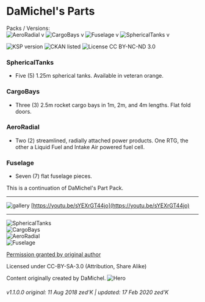 <!-- Readme.md v1.2.0.0
DaMichel's Parts (DMP)
created: 17 Jul 18
updated: 17 Feb 2020 -->

# DaMichel's Parts
Packs / Versions:  
![AeroRadial v](https://img.shields.io/endpoint?url=https://raw.githubusercontent.com/zer0Kerbal/DaMichel/master/json/aeroradial.json) ![CargoBays v](https://img.shields.io/endpoint?url=https://raw.githubusercontent.com/zer0Kerbal/DaMichel/master/json/cargobays.json) ![Fuselage v](https://img.shields.io/endpoint?url=https://raw.githubusercontent.com/zer0Kerbal/DaMichel/master/json/fuselage.json) ![SphericalTanks v](https://img.shields.io/endpoint?url=https://raw.githubusercontent.com/zer0Kerbal/DaMichel/master/json/sphericaltanks.json)

 ![KSP version](https://img.shields.io/endpoint?url=https%3A%2F%2Fraw.githubusercontent.com%2Fzer0Kerbal%2FDaMichel%2Fmaster%2Fjson%2Fksp.json) ![CKAN listed](https://img.shields.io/badge/CKAN-DaMichel-brightgreen.svg) ![License CC BY-NC-ND 3.0](https://img.shields.io/endpoint?url=https%3A%2F%2Fraw.githubusercontent.com%2Fzer0Kerbal%2FDaMichel%2Fmaster%2Fjson%2Flicense.json)
 
 ### SphericalTanks
 - Five (5) 1.25m spherical tanks. Available in veteran orange.
 ### CargoBays
 - Three (3) 2.5m rocket cargo bays in 1m, 2m, and 4m lengths. Flat fold doors.
 ### AeroRadial
 - Two (2) streamlined, radially attached power products. One RTG, the other a Liquid Fuel and Intake Air powered fuel cell.
 ### Fuselage
 - Seven (7) flat fuselage pieces.
 
This is a continuation of DaMichel's Part Pack.
***
![gallery](https://postimg.cc/gallery/1ds2abwku)
[https://youtu.be/sYEXrGT44jo](https://youtu.be/sYEXrGT44jo)
***

![SphericalTanks](https://raw.githubusercontent.com/zer0Kerbal/DaMichel/1.1.0.0/Images/1-SphericalTanks.jpg)  
![CargoBays](https://raw.githubusercontent.com/zer0Kerbal/DaMichel/1.1.0.0/Images/CargoSpaceIllustration.png)  
![AeroRadial](https://raw.githubusercontent.com/zer0Kerbal/DaMichel/1.1.0.0/Images/8-RadialAerodynamicRTG.jpg)  
![Fuselage](https://raw.githubusercontent.com/zer0Kerbal/DaMichel/1.1.0.0/Images/DaMichels-FuselageSystem.jpg)  

[Permission granted by original author](http://forum.kerbalspaceprogram.com/index.php?/topic/55842-partswip-damichels-partsfuselage-r2-2222015/&do=findComment&comment=2568712)

Licensed under CC-BY-SA-3.0 (Attribution, Share Alike)

Content originally created by DaMichel.
![Hero](https://raw.githubusercontent.com/zer0Kerbal/DaMichel/1.1.0.0/Images/12-CargoBay.jpg)
<!--
Packs / Versions:  
![AeroRadial v](https://img.shields.io/endpoint?url=https://raw.githubusercontent.com/zer0Kerbal/DaMichel/master/json/aeroradial.json)
![CargoBays v](https://img.shields.io/endpoint?url=https://raw.githubusercontent.com/zer0Kerbal/DaMichel/master/json/cargobays.json)
![Fuselage v](https://img.shields.io/endpoint?url=https://raw.githubusercontent.com/zer0Kerbal/DaMichel/master/json/fuselage.json)
![SphericalTanks v](https://img.shields.io/endpoint?url=https://raw.githubusercontent.com/zer0Kerbal/DaMichel/master/json/sphericaltanks.json) -->

###### v1.1.0.0 original: 11 Aug 2018 zed'K | updated: 17 Feb 2020 zed'K
<!--
CC BY-NC-SA-4.0
zer0Kerbal-->
 
